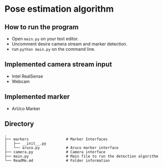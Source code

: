 # Pose estimation algorithm

## How to run the program
- Open `main.py` on your text editor.
- Uncomment desire camera stream and marker detection.
- run `python main.py` on the command line.

## Implemented camera stream input
- Intel RealSense
- Webcam

## Implemented marker
- ArUco Marker

## Directory
```
.
├── markers                 # Marker Interfaces
│   ├── __init__.py
│   └── aruco.py            # Aruco marker interface
├── camera.py               # Camera interface
├── main.py                 # Main file to run the detection algorithm
└── ReadMe.md               # Folder information
```